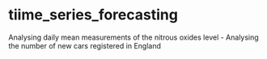 # tiime_series_forecasting
Analysing daily mean measurements of the nitrous oxides level - Analysing the number of new cars registered in England
